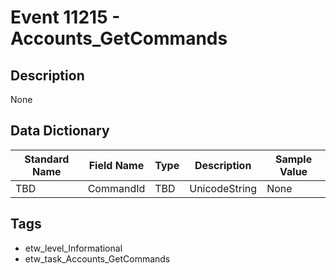 # Event 11215 - Accounts_GetCommands

## Description
None

## Data Dictionary
|Standard Name|Field Name|Type|Description|Sample Value|
|---|---|---|---|---|
|TBD|CommandId|TBD|UnicodeString|None|None|

## Tags
* etw_level_Informational
* etw_task_Accounts_GetCommands